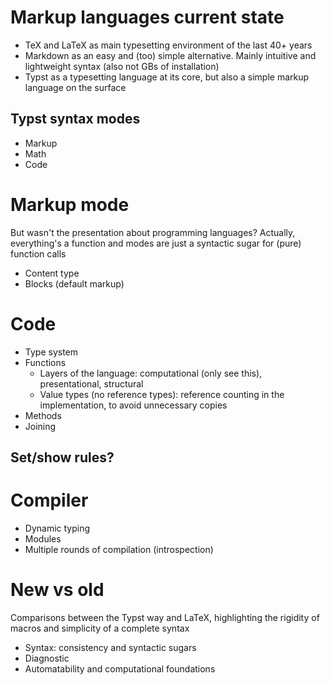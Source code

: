 # Markup languages current state
- TeX and LaTeX as main typesetting environment of the last 40+ years
- Markdown as an easy and (too) simple alternative. Mainly intuitive and lightweight syntax (also not GBs of installation)
- Typst as a typesetting language at its core, but also a simple markup language on the surface

## Typst syntax modes
- Markup
- Math
- Code

# Markup mode
But wasn't the presentation about programming languages?
Actually, everything's a function and modes are just a syntactic sugar for (pure) function calls

- Content type
- Blocks (default markup)

# Code
- Type system
- Functions
    - Layers of the language: computational (only see this), presentational, structural
    - Value types (no reference types): reference counting in the implementation, to avoid unnecessary copies
- Methods
- Joining

## Set/show rules?

# Compiler
- Dynamic typing
- Modules
- Multiple rounds of compilation (introspection)

# New vs old
Comparisons between the Typst way and LaTeX, highlighting the rigidity of macros and simplicity of a complete syntax

- Syntax: consistency and syntactic sugars
- Diagnostic
- Automatability and computational foundations
